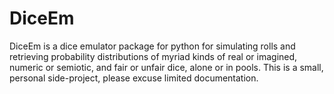 # DiceEm
DiceEm is a dice emulator package for python for simulating rolls and retrieving probability distributions of myriad kinds of real or imagined, numeric or semiotic, and fair or unfair dice, alone or in pools.
This is a small, personal side-project, please excuse limited documentation. 